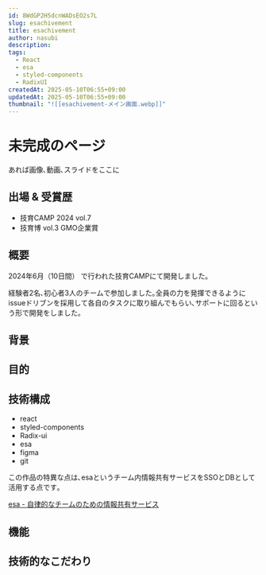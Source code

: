 ```yaml
---
id: 8WdGP2H5dcnWADsEO2s7L
slug: esachivement
title: esachivement
author: nasubi
description: 
tags:
  - React
  - esa
  - styled-components
  - RadixUI
createdAt: 2025-05-10T06:55+09:00
updatedAt: 2025-05-10T06:55+09:00
thumbnail: "![[esachivement-メイン画面.webp]]"
---
```

# 未完成のページ

 あれば画像､動画､スライドをここに

## 出場 & 受賞歴
- 技育CAMP 2024 vol.7 
- 技育博 vol.3 GMO企業賞

## 概要
2024年6月（10日間） で行われた技育CAMPにて開発しました｡

経験者2名､初心者3人のチームで参加しました｡全員の力を発揮できるようにissueドリブンを採用して各自のタスクに取り組んでもらい､サポートに回るという形で開発をしました｡

## 背景


## 目的


## 技術構成
- react 
- styled-components 
- Radix-ui 
- esa
- figma
- git 

この作品の特異な点は､esaというチーム内情報共有サービスをSSOとDBとして活用する点です｡

[esa - 自律的なチームのための情報共有サービス](https://esa.io/)


## 機能


## 技術的なこだわり

